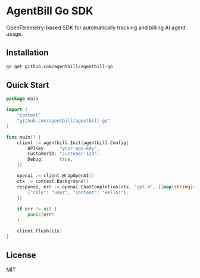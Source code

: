 # AgentBill Go SDK

OpenTelemetry-based SDK for automatically tracking and billing AI agent usage.

## Installation

```bash
go get github.com/agentbill/agentbill-go
```

## Quick Start

```go
package main

import (
    "context"
    "github.com/agentbill/agentbill-go"
)

func main() {
    client := agentbill.Init(agentbill.Config{
        APIKey:     "your-api-key",
        CustomerID: "customer-123",
        Debug:      true,
    })

    openai := client.WrapOpenAI()
    ctx := context.Background()
    response, err := openai.ChatCompletion(ctx, "gpt-4", []map[string]string{
        {"role": "user", "content": "Hello!"},
    })
    
    if err != nil {
        panic(err)
    }

    client.Flush(ctx)
}
```

## License

MIT